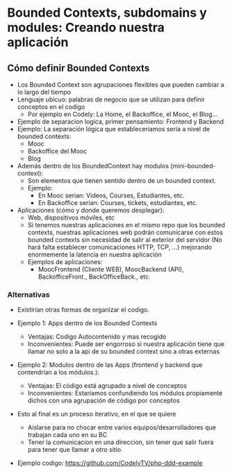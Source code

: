 # Bounded Contexts, subdomains y modules: Creando nuestra aplicación

## Cómo definir Bounded Contexts

* Los Bounded Context son agrupaciones flexibles que pueden cambiar a lo largo del tiempo
* Lenguaje ubicuo: palabras de negocio que se utilizan para definir conceptos en el codigo
  * Por ejemplo en Codely: La Home, el Backoffice, el Mooc, el Blog…
* Ejemplo de separacion logica, primer pensamiento: Frontend y Backend
* Ejemplo: La separación lógica que estableceríamos sería a nivel de bounded contexts:
    * Mooc
    * Backoffice del Mooc
    * Blog
 * Además dentro de los BoundedContext hay modulos (mini-bounded-context):
   * Son elementos que tienen sentido dentro de un bounded context.
   * Ejemplo: 
     * En Mooc serian: Videos, Courses, Estudiantes, etc.
     * En Backoffice serian: Courses, tickets, estudiantes, etc.
  * Aplicaciones (cómo y donde queremos desplegar):
    * Web, dispositivos móviles, etc
    * Si tenemos nuestras aplicaciones en el mismo repo que los bounded contexts, nuestras aplicaciones web podrán comunicarse con estos bounded contexts sin necesidad de salir al exterior del servidor (No hará falta establecer comunicaciones HTTP, TCP, …) mejorando enormemente la latencia en nuestra aplicación
    * Ejemplos de aplicaciones:
      * MoocFrontend (Cliente WEB), MoocBackend (API), BackofficeFront., BackOfficeBack., etc.
      
### Alternativas

* Existirian otras formas de organizar el codigo.
* Ejemplo 1: Apps dentro de los Bounded Contexts
  * Ventajas: Codigo Autocontenido y mas recogido
  * Inconvenientes: Puede ser engorroso si nuestra aplicación tiene que llamar no solo a la api de su bounded context sino a otras externas
* Ejemplo 2: Modulos dentro de las Apps (frontend y backend que contendrían a los módulos.):  
  * Ventajas: El código está agrupado a nivel de conceptos
  * Inconvenientes: Estaríamos confundiendo los módulos propiamente dichos con una agrupación de código por conceptos
  
* Esto al final es un proceso iterativo, en el que se quiere
  * Aislarse para no chocar entre varios equipos/desarrolladores que trabajan cada uno en su BC
  * Tener la comunicacion en una direccion, sin tener que salir fuera para tener que llamar a otro sitio.
  
* Ejemplo codigo: https://github.com/CodelyTV/php-ddd-example
